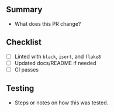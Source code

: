 ## Summary

- What does this PR change?

## Checklist

- [ ] Linted with `black`, `isort`, and `flake8`
- [ ] Updated docs/README if needed
- [ ] CI passes

## Testing

- Steps or notes on how this was tested.